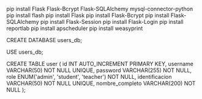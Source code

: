 pip install Flask Flask-Bcrypt Flask-SQLAlchemy mysql-connector-python
pip install flash
pip install Flask
pip install Flask-Bcrypt
pip install Flask-SQLAlchemy
pip install Flask-Session
pip install Flask-Login
pip install reportlab
pip install apscheduler
pip install weasyprint


CREATE DATABASE users_db;

USE users_db;


CREATE TABLE user (
    id INT AUTO_INCREMENT PRIMARY KEY,
    username VARCHAR(50) NOT NULL UNIQUE,
    password VARCHAR(255) NOT NULL,
    role ENUM('admin', 'student', 'teacher') NOT NULL,
    identificacion VARCHAR(50) NOT NULL UNIQUE,
    nombre_completo VARCHAR(200) NOT NULL 
);
